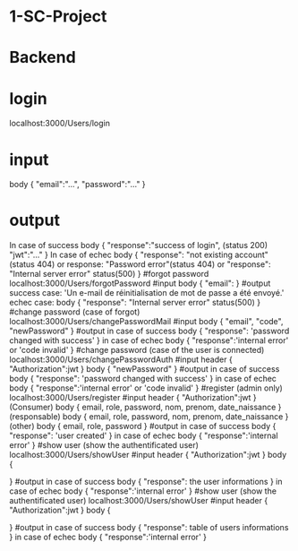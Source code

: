 ﻿# 1-SC-Project
# Backend
# login 
localhost:3000/Users/login
# input
body
{
    "email":"...",
    "password":"..."
} 
# output
In case of success 
body
{
    "response":"success of login", (status 200)
    "jwt":"..."
}
In case of echec
body
{
    "response": "not existing account"(status 404) or response: "Password error"(status 404) 
    or "response": "Internal server error" status(500)
}
#forgot password
localhost:3000/Users/forgotPassword
#input
body
{
   "email":
}
#output
success case:
'Un e-mail de réinitialisation de mot de passe a été envoyé.'
echec case:
body
{
    "response": "Internal server error" status(500)
}
#change password (case of forgot)
localhost:3000/Users/changePasswordMail
#input
body
{
   "email",
   "code", 
   "newPassword"
}
#output
in case of success
body
{
  "response": 'password changed with success'
}
in case of echec
body
{
    "response":'internal error' or 'code invalid'
}
#change password (case of the user is connected)
localhost:3000/Users/changePasswordAuth
#input
header
{
    "Authorization":jwt
}
body
{
    "newPassword"
}
#output
in case of success
body
{
  "response": 'password changed with success'
}
in case of echec
body
{
    "response":'internal error' or 'code invalid'
}
#register (admin only)
localhost:3000/Users/register
#input
header
{
    "Authorization":jwt
}
(Consumer)
body
{
    email,
    role,
    password,
    nom,
    prenom,
    date_naissance
}
(responsable)
body
{
    email,
    role,
    password,
    nom,
    prenom,
    date_naissance
}
(other)
body
{
    email,
    role,
    password
}
#output
in case of success
body
{
  "response": 'user created'
}
in case of echec
body
{
    "response":'internal error'
}
#show user (show the authentificated user)
localhost:3000/Users/showUser
#input
header
{
    "Authorization":jwt
}
body
{
    
}
#output
in case of success
body
{
  "response": the user informations
}
in case of echec
body
{
    "response":'internal error'
}
#show user (show the authentificated user)
localhost:3000/Users/showUser
#input
header
{
    "Authorization":jwt
}
body
{
    
}
#output
in case of success
body
{
  "response": table of users informations
}
in case of echec
body
{
    "response":'internal error'
}